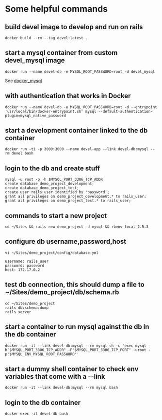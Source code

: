 # Some helpful commands

## build devel image to develop and run on rails
```
docker build --rm --tag devel:latest .
```

## start a mysql container from custom devel_mysql image
```
docker run --name devel-db -e MYSQL_ROOT_PASSWORD=root -d devel_mysql
```
See [docker_mysql](https://github.com/bshilliam/docker_mysql)

## with authentication that works in Docker
```
docker run --name devel-db -e MYSQL_ROOT_PASSWORD=root -d --entrypoint 'usr/local/bin/docker-entrypoint.sh' mysql --default-authentication-plugin=mysql_native_password
```

## start a development container linked to the db container
```
docker run -ti -p 3000:3000 --name devel-app --link devel-db:mysql --rm devel bash
```

## login to the db and create stuff
```
mysql -u root -p -h $MYSQL_PORT_3306_TCP_ADDR
create database demo_project_development;
create database demo_project_test;
create user rails_user identified by 'password';
grant all privileges on demo_project_development.* to rails_user;
grant all privileges on demo_project_test.* to rails_user;
```

## commands to start a new project
```
cd ~/Sites && rails new demo_project -d mysql && rbenv local 2.5.3
```

## configure db username,password,host
```
vi ~/Sites/demo_project/config/database.yml

username: rails_user
password: password
host: 172.17.0.2
```

## test db connection, this should dump a file to ~/Sites/demo_project/db/schema.rb
```
cd ~/Sites/demo_project
rails db:schema:dump
rails server
```

## start a container to run mysql against the db in the db container
```
docker run -it --link devel-db:mysql --rm mysql sh -c 'exec mysql -h"$MYSQL_PORT_3306_TCP_ADDR" -P"$MYSQL_PORT_3306_TCP_PORT" -uroot -p"$MYSQL_ENV_MYSQL_ROOT_PASSWORD"'
```

## start a dummy shell container to check env variables that come with a --link
```
docker run -it --link devel-db:mysql --rm mysql bash
```

## login to the db container
```
docker exec -it devel-db bash
```
